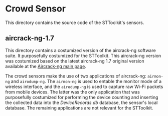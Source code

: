 # Crowd Sensor

This directory contains the source code of the STToolkit's sensors.

## aircrack-ng-1.7

This directory contains a costumized version of the aircrack-ng software suite. It purposefully costumized for the STToolkit. This aircrack-ng version was costumized based on the latest aircrack-ng 1.7 original version available at the [Aircrack-ng main page](https://www.aircrack-ng.org/). 

The crowd sensors make the use of two applications of aircrack-ng: `airmon-ng` and `airodump-ng`. The `airmon-ng` is used to entable the monitor mode of a wireless interface, and the `airodump-ng` is used to capture raw Wi-Fi packets from mobile devices. The latter was the only application that was purposefully costumized for performing the device counting and inserting the collected data into the _DeviceRecords.db_ database, the sensor's local database. The remaining applications are not relevant for the STToolkit.

